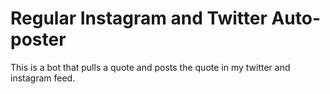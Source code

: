 # Regular Instagram and Twitter Auto-poster
This is a bot that pulls a quote and posts the quote in my twitter and instagram feed.
